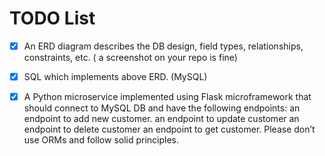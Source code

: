 # TODO List
- [x]  An ERD diagram describes the DB design, field types, relationships, constraints, etc. ( a screenshot on your repo is fine)

- [x] SQL which implements above ERD. (MySQL)

- [x] A Python microservice implemented using Flask microframework that should connect to MySQL DB and have the following endpoints:
an endpoint to add new customer.
an endpoint to update customer
an endpoint to delete customer
an endpoint to get customer.
Please don’t use ORMs and follow solid principles.
